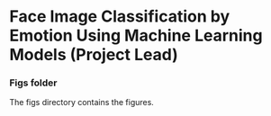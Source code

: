 # Face Image Classification by Emotion Using Machine Learning Models (Project Lead)


### Figs folder

The figs directory contains the figures.
